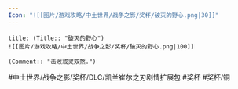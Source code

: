 ```yaml
---
Icon: "![[图片/游戏攻略/中土世界/战争之影/奖杯/破灭的野心.png|30]]"
---
```

```ad-common-bronze-trophy
title: (Title:: "破灭的野心")
![[图片/游戏攻略/中土世界/战争之影/奖杯/破灭的野心.png|100]]

(Comment:: "击败戒灵双煞.")
```

#中土世界/战争之影/奖杯/DLC/凯兰崔尔之刃剧情扩展包 #奖杯 #奖杯/铜
